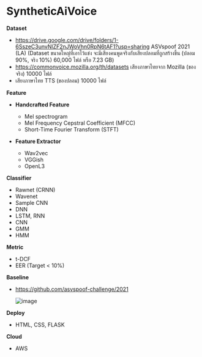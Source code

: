 # SyntheticAiVoice
**Dataset**
  - https://drive.google.com/drive/folders/1-6SszeC3unvNlZF2nJWoVhn0RpN6tAF1?usp=sharing ASVspoof 2021 (LA) (Dataset ขนาดใหญ่ที่เอาไว้แข่ง จะมีเสียงคนพูดจริงกับเสียงปลอมที่ถูกสร้างขึ้น (ปลอม 90%, จริง 10%) 60,000 ไฟล์ หรือ 7.23 GB)
  - https://commonvoice.mozilla.org/th/datasets เสียงภาษาไทยจาก Mozilla (ของจริง) 10000 ไฟล์
  - เสียงภาษาไทย TTS (ของปลอม) 10000 ไฟล์

**Feature**

  - **Handcrafted Feature**
    - Mel spectrogram
    - Mel Frequency Cepstral Coefficient (MFCC)
    - Short-Time Fourier Transform (STFT)

  - **Feature Extractor**
    - Wav2vec
    - VGGish
    - OpenL3


    
**Classifier**

  - Rawnet (CRNN)
  - Wavenet
  - Sample CNN
  - DNN
  - LSTM, RNN
  - CNN
  - GMM
  - HMM

**Metric**
  - t-DCF
  - EER (Target < 10%)

**Baseline**
  - https://github.com/asvspoof-challenge/2021
    
    ![image](https://github.com/TakdanaiG/SyntheticAiVoice/assets/112264938/ac0a47b2-ce93-4e3e-834e-888c3757f179)


**Deploy** 
  - HTML, CSS, FLASK

**Cloud**
  - AWS
